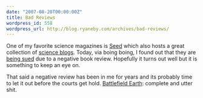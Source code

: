 ```yaml
---
date: "2007-08-20T00:00:00Z"
title: Bad Reviews
wordpress_id: 558
wordpress_url: http://blog.ryaneby.com/archives/bad-reviews/
---
```

One of my favorite science magazines is <a href="http://seedmagazine.com/">Seed</a> which also hosts a great collection of <a href="http://www.scienceblogs.com/">science blogs</a>. Today, via boing boing, I found out that they are <a href="http://www.boingboing.net/2007/08/20/writer_sued_for_a_ne.html">being sued</a> due to a negative book review. Hopefully it turns out well but it is something to keep an eye on.

That said a negative review has been in me for years and its probably time to let it out before the courts get hold. <a href="http://imdb.com/title/tt0185183/">Battlefield Earth</a>: complete and utter shit.

